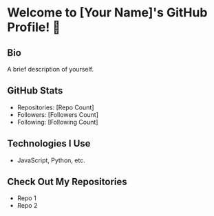 # Welcome to [Your Name]'s GitHub Profile! 🎉

## Bio
A brief description of yourself.

## GitHub Stats
- Repositories: [Repo Count]
- Followers: [Followers Count]
- Following: [Following Count]

## Technologies I Use
- JavaScript, Python, etc.

## Check Out My Repositories
- Repo 1
- Repo 2
